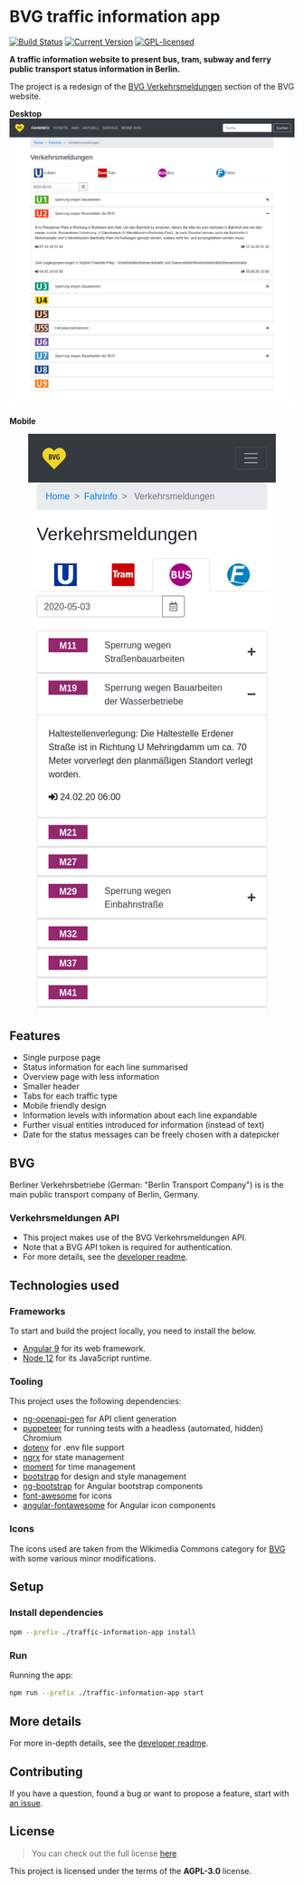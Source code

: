 # BVG traffic information app

[![Build Status](https://img.shields.io/endpoint.svg?url=https%3A%2F%2Factions-badge.atrox.dev%2Folof-nord%2Fbvg-traffic-information%2Fbadge&label=build&logo=none)](https://actions-badge.atrox.dev/olof-nord/bvg-traffic-information/goto?ref=master)
[![Current Version](https://img.shields.io/badge/version-0.4.1-green.svg)](https://github.com/olof-nord/bvg-traffic-information)
[![GPL-licensed](https://img.shields.io/github/license/olof-nord/bvg-traffic-information.svg)](https://github.com/olof-nord/bvg-traffic-information)

**A traffic information website to present bus, tram, subway and ferry public transport status information in Berlin.**

The project is a redesign of the [BVG Verkehrsmeldungen](https://www.bvg.de/de/Fahrinfo/Verkehrsmeldungen) section of the BVG website.

**Desktop**  
<kbd>
![Desktop Preview](https://github.com/olof-nord/bvg-traffic-information/raw/master/assets/latest/Screenshot_desktop.png)
</kbd>

**Mobile**  

<p align="center">
  <kbd>
    <img src="https://github.com/olof-nord/bvg-traffic-information/raw/master/assets/latest/Screenshot_mobile.png" alt="Screenshot of mobile view"/>
  </kbd>
</p>

## Features

- Single purpose page
- Status information for each line summarised 
- Overview page with less information
- Smaller header
- Tabs for each traffic type
- Mobile friendly design
- Information levels with information about each line expandable
- Further visual entities introduced for information (instead of text)
- Date for the status messages can be freely chosen with a datepicker

## BVG

Berliner Verkehrsbetriebe (German: "Berlin Transport Company") is is the main public transport company of Berlin, Germany.

### Verkehrsmeldungen API

- This project makes use of the BVG Verkehrsmeldungen API.
- Note that a BVG API token is required for authentication. 
- For more details, see the [developer readme](https://github.com/olof-nord/bvg-traffic-information/blob/master/traffic-information-app/README.md).

## Technologies used

### Frameworks

To start and build the project locally, you need to install the below.
- [Angular 9](https://github.com/angular/angular) for its web framework.
- [Node 12](https://github.com/nodejs/node) for its JavaScript runtime.

### Tooling

This project uses the following dependencies:
- [ng-openapi-gen](https://github.com/cyclosproject/ng-openapi-gen) for API client generation
- [puppeteer](https://github.com/puppeteer/puppeteer) for running tests with a headless (automated, hidden) Chromium
- [dotenv](https://github.com/motdotla/dotenv) for .env file support
- [ngrx](https://github.com/ngrx/platform) for state management
- [moment](https://github.com/moment/moment) for time management
- [bootstrap](https://github.com/twbs/bootstrap) for design and style management
- [ng-bootstrap](https://github.com/ng-bootstrap/ng-bootstrap) for Angular bootstrap components
- [font-awesome](https://github.com/FortAwesome/Font-Awesome) for icons
- [angular-fontawesome](https://github.com/FortAwesome/angular-fontawesome) for Angular icon components

### Icons

The icons used are taken from the Wikimedia Commons category for [BVG](https://commons.wikimedia.org/wiki/Category:Berliner_Verkehrsbetriebe)
with some various minor modifications.

## Setup

### Install dependencies 

```sh
npm --prefix ./traffic-information-app install
```

### Run

Running the app:  
```sh
npm run --prefix ./traffic-information-app start
```

## More details

For more in-depth details, see the [developer readme](https://github.com/olof-nord/bvg-traffic-information/blob/master/traffic-information-app/README.md).

## Contributing

If you have a question, found a bug or want to propose a feature, start with [an issue](https://github.com/olof-nord/bvg-traffic-information/issues).

## License

>You can check out the full license [here](https://github.com/olof-nord/bvg-traffic-information/blob/master/LICENSE)

This project is licensed under the terms of the **AGPL-3.0** license.
